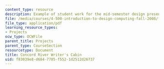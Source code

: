 ```yaml
---
content_type: resource
description: Example of student work for the mid-semester design presentation.
file: /media/courses/4-500-introduction-to-design-computing-fall-2008/f83039e8d6847705f5521d2512d26737_assn4b_2.pdf
file_type: application/pdf
learning_resource_types:
- Projects
ocw_type: OCWFile
parent_title: Projects
parent_type: CourseSection
resourcetype: Document
title: Concord River Writer's Cabin
uid: f83039e8-d684-7705-f552-1d2512d26737
---
```

